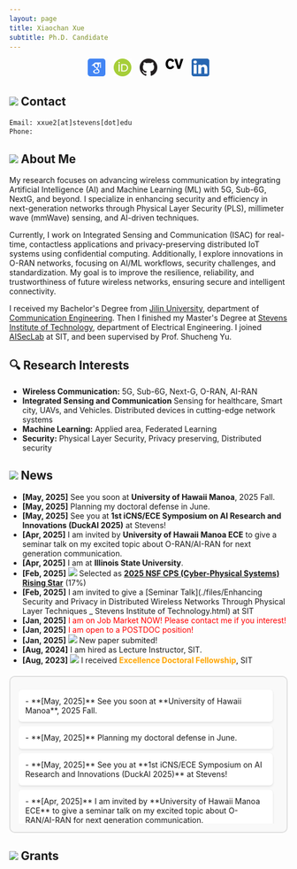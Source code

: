 ```yaml
---
layout: page
title: Xiaochan Xue
subtitle: Ph.D. Candidate
---
```

<div style="display: flex; justify-content: center; gap: 15px; flex-wrap: wrap;">
<a href="https://scholar.google.com/citations?user=rhcjOdQAAAAJ&hl=en" target="_blank">
  <img src="./img/google-scholar.png" alt="Google Scholar" width="32" class="social-icon">
</a>
<a href="https://orcid.org/0000-0003-0432-0581" target="_blank">
  <img src="./img/orcid.png" alt="ORCID" width="32" class="social-icon">
</a>
<a href="https://github.com/XueShannon" target="_blank">
  <img src="./img/github.png" alt="GitHub" width="32" class="social-icon">
</a>
<a href="./files/CV_Xiaochan.pdf" download class="cv-download">
  <img src="./img/cv.png" alt="CV" width="32" class="social-icon">
</a>
<a href="https://www.linkedin.com/in/xiaochan-xue-2b7b75227/" target="_blank">
  <img src="./img/linkedin.png" alt="LinkedIn" width="32" class="social-icon">
</a>
</div>

## <img src="../img/contact.png" height="50px"> Contact

```
Email: xxue2[at]stevens[dot]edu
Phone: 
```

## <img src="../img/career.png" height="50px"> About Me
My research focuses on advancing wireless communication by integrating Artificial Intelligence (AI) and Machine Learning (ML) with 5G, Sub-6G, NextG, and beyond. I specialize in enhancing security and efficiency in next-generation networks through Physical Layer Security (PLS), millimeter wave (mmWave) sensing, and AI-driven techniques.

Currently, I work on Integrated Sensing and Communication (ISAC) for real-time, contactless applications and privacy-preserving distributed IoT systems using confidential computing. Additionally, I explore innovations in O-RAN networks, focusing on AI/ML workflows, security challenges, and standardization. My goal is to improve the resilience, reliability, and trustworthiness of future wireless networks, ensuring secure and intelligent connectivity.

I received my Bachelor's Degree from [Jilin University](https://www.jlu.edu.cn/), department of [Communication Engineering](https://dce.jlu.edu.cn/). Then I finished my Master's Degree at [Stevens Institute of Technology](https://www.stevens.edu/), department of Electrical Engineering. I joined [AISecLab](https://www.stevens.edu/icns-center-for-innovative-computing-and-networked-systems/aiseclab) at SIT, and been supervised by Prof. Shucheng Yu.

## 🔍 Research Interests

- **Wireless Communication:** 5G, Sub-6G, Next-G, O-RAN, AI-RAN
- **Integrated Sensing and Communication** Sensing for healthcare, Smart city, UAVs, and Vehicles. Distributed devices in cutting-edge network systems
- **Machine Learning:** Applied area, Federated Learning
- **Security:** Physical Layer Security, Privacy preserving, Distributed security

## <img src="../img/news.png" height="50px"> News
- **[May, 2025]** See you soon at **University of Hawaii Manoa**, 2025 Fall.
- **[May, 2025]** Planning my doctoral defense in June.
- **[May, 2025]** See you at **1st iCNS/ECE Symposium on AI Research and Innovations (DuckAI 2025)** at Stevens!
- **[Apr, 2025]** I am invited by **University of Hawaii Manoa ECE** to give a seminar talk on my excited topic about O-RAN/AI-RAN for next generation communication.
- **[Apr, 2025]** I am at **Illinois State University**.
- **[Feb, 2025]** <img src="../img/award.png" height="30px"> Selected as **[2025 NSF CPS (Cyber-Physical Systems) Rising Star](https://cps-vo.org/group/CPSRisingStarsWorkshop25)** (17%)
- **[Feb, 2025]** I am invited to give a [Seminar Talk](./files/Enhancing Security and Privacy in Distributed Wireless Networks Through Physical Layer Techniques _ Stevens Institute of Technology.html) at SIT 
- **[Jan, 2025]** <span style="color:red;">I am on Job Market NOW! Please contact me if you interest!</span>
- **[Jan, 2025]** <span style="color:red;">I am open to a POSTDOC position!</span>
- **[Jan, 2025]** <img src="../img/fireworks.png" height="30px"> New paper submited!
- **[Aug, 2024]** I am hired as Lecture Instructor, SIT.
- **[Aug, 2023]** <img src="../img/award.png" height="30px"> I received <span style="color:orange;">**Excellence Doctoral Fellowship**</span>, SIT

<div class="news-box">
  <div class="news-scroll">
    <!-- 项目列表 -->
    <div class="grant-item">
      - **[May, 2025]** See you soon at **University of Hawaii Manoa**, 2025 Fall.
    </div>
    <div class="grant-item">
      - **[May, 2025]** Planning my doctoral defense in June.
    </div>
    <div class="grant-item">
      - **[May, 2025]** See you at **1st iCNS/ECE Symposium on AI Research and Innovations (DuckAI 2025)** at Stevens!
    </div>
    <div class="grant-item">
      - **[Apr, 2025]** I am invited by **University of Hawaii Manoa ECE** to give a seminar talk on my excited topic about O-RAN/AI-RAN for next generation communication.
    </div>
    <div class="grant-item">
      - **[Apr, 2025]** I am at **Illinois State University**.
    </div>
    <div class="grant-item">
      - **[Feb, 2025]** <img src="../img/award.png" height="30px"> Selected as **[2025 NSF CPS (Cyber-Physical Systems) Rising Star](https://cps-vo.org/group/CPSRisingStarsWorkshop25)** (17%)
    </div>


    <div class="grant-item">
      - **[Feb, 2025]** I am invited to give a [Seminar Talk](./files/Enhancing Security and Privacy in Distributed Wireless Networks Through Physical Layer Techniques _ Stevens Institute of Technology.html) at SIT 
    </div>
    <div class="grant-item">
      - **[Jan, 2025]** <span style="color:red;">I am on Job Market NOW! Please contact me if you interest!</span>
    </div>
    <div class="grant-item">
      - **[Jan, 2025]** <span style="color:red;">I am open to a POSTDOC position!</span>
    </div>


    <div class="grant-item">
      - [Jan, 2025] <img src="../img/fireworks.png" height="30px"> New paper submited!
    </div>
    <div class="grant-item">
      - [Aug, 2024] I am hired as Lecture Instructor, SIT.
    </div>
    <div class="grant-item">
      <img src="../img/award.png" height="20px"> 
      - [Aug, 2023] <img src="../img/award.png" height="30px"> I received <span style="color:orange;">Excellence Doctoral Fellowship</span>, SIT
    </div>
  </div>
</div>

<style>
/* 固定高度滚动框样式 */
.news-box {
  border: 2px solid #e0e0e0;
  border-radius: 10px;
  padding: 15px;
  margin: 20px 0;
  background: #f9f9f9;
}

.news-scroll {
  max-height: 250px;  /* 固定高度 */
  overflow-y: auto;   /* 垂直滚动条 */
  padding-right: 10px;
}

/* 单个资助项目样式 */
.grant-item {
  padding: 12px;
  margin: 8px 0;
  background: white;
  border-radius: 6px;
  box-shadow: 0 2px 4px rgba(0,0,0,0.1);
  display: flex;
  align-items: center;
  gap: 10px;
}

/* 滚动条美化 */
.news-scroll::-webkit-scrollbar {
  width: 8px;
}
.news-scroll::-webkit-scrollbar-thumb {
  background: #888; 
  border-radius: 4px;
}
</style>

## <img src="../img/money.png" height="50px"> Grants
